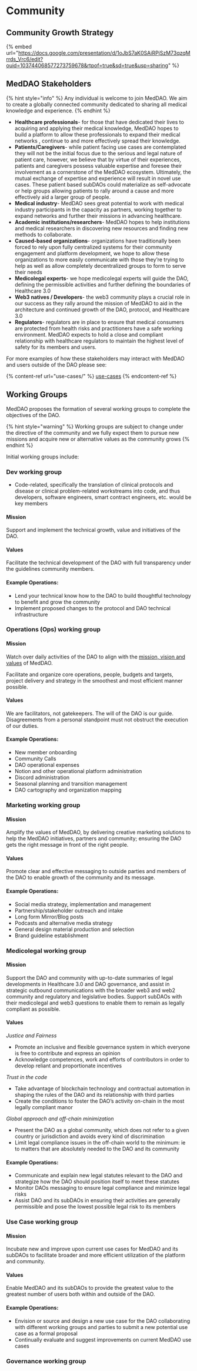 # Community

## Community Growth Strategy

{% embed url="https://docs.google.com/presentation/d/1oJbS7aK0SAiRPjSzM73qzqMrrds_Vrc6/edit?ouid=103744068577273759678&rtpof=true&sd=true&usp=sharing" %}

## MedDAO Stakeholders <a href="#working-groups" id="working-groups"></a>

{% hint style="info" %}
Any individual is welcome to join MedDAO. We aim to create a globally connected community dedicated to sharing all medical knowledge and experience.
{% endhint %}

* **Healthcare professionals**- for those that have dedicated their lives to acquiring and applying their medical knowledge, MedDAO hopes to build a platform to allow these professionals to expand their medical networks , continue to and more effectively spread their knowledge.
* **Patients/Caregivers**- while patient facing use cases are contemplated they will not be the initial focus due to the serious and legal nature of patient care, however, we believe that by virtue of their experiences, patients and caregivers possess valuable expertise and foresee their involvement as a cornerstone of the MedDAO ecosystem. Ultimately, the mutual exchange of expertise and experience will result in novel use cases. These patient based subDAOs could materialize as self-advocate or help groups allowing patients to rally around a cause and more effectively aid a larger group of people.
* **Medical industry**- MedDAO sees great potential to work with medical industry participants in the capacity as partners, working together to expand networks and further their missions in advancing healthcare.
* **Academic institutions/researchers**- MedDAO hopes to help institutions and medical researchers in discovering new resources and finding new methods to collaborate.
* **Caused-based organizations**- organizations have traditionally been forced to rely upon fully centralized systems for their community engagement and platform development, we hope to allow these organizations to more easily communicate with those they’re trying to help as well as allow completely decentralized groups to form to serve their needs
* **Medicolegal experts**- we hope medicolegal experts will guide the DAO, defining the permissible activities and further defining the boundaries of Healthcare 3.0
* **Web3 natives / Developers**- the web3 community plays a crucial role in our success as they rally around the mission of MedDAO to aid in the architecture and continued growth of the DAO, protocol, and Healthcare 3.0
* **Regulators**- regulators are in place to ensure that medical consumers are protected from health risks and practitioners have a safe working environment. MedDAO expects to hold a close and compliant relationship with healthcare regulators to maintain the highest level of safety for its members and users.

For more examples of how these stakeholders may interact with MedDAO and users outside of the DAO please see:

{% content-ref url="use-cases/" %}
[use-cases](use-cases/)
{% endcontent-ref %}

## Working Groups <a href="#working-groups" id="working-groups"></a>

MedDAO proposes the formation of several working groups to complete the objectives of the DAO.

{% hint style="warning" %}
Working groups are subject to change under the directive of the community and we fully expect them to pursue new missions and acquire new or alternative values as the community grows
{% endhint %}

Initial working groups include:

### Dev working group

* Code-related, specifically the translation of clinical protocols and disease or clinical problem-related workstreams into code, and thus developers, software engineers, smart contract engineers, etc. would be key members

#### Mission

Support and implement the technical growth, value and initiatives of the DAO.

#### Values

Facilitate the technical development of the DAO with full transparency under the guidelines community members.

#### Example Operations:

* Lend your technical know how to the DAO to build thoughtful technology to benefit and grow the community
* Implement proposed changes to the protocol and DAO technical infrastructure

### Operations (Ops) working group

#### Mission

Watch over daily activities of the DAO to align with the [mission, vision and values](../#mission-vision-and-values) of MedDAO.

Facilitate and organize core operations, people, budgets and targets, project delivery and strategy in the smoothest and most efficient manner possible.

#### Values

We are facilitators, not gatekeepers. The will of the DAO is our guide. Disagreements from a personal standpoint must not obstruct the execution of our duties.

#### Example Operations:

* New member onboarding
* Community Calls
* DAO operational expenses
* Notion and other operational platform administration
* Discord administration
* Seasonal planning and transition management
* DAO cartography and organization mapping

### Marketing working group

#### Mission

Amplify the values of MedDAO, by delivering creative marketing solutions to help the MedDAO initiatives, partners and community; ensuring the DAO gets the right message in front of the right people.

#### Values

Promote clear and effective messaging to outside parties and members of the DAO to enable growth of the community and its message.

#### Example Operations:

* Social media strategy, implementation and management
* Partnership/stakeholder outreach and intake
* Long form Mirror/Blog posts
* Podcasts and alternative media strategy
* General design material production and selection
* Brand guideline establishment

### Medicolegal working group

#### Mission

Support the DAO and community with up-to-date summaries of legal developments in Healthcare 3.0 and DAO governance, and assist in strategic outbound communications with the broader web3 and web2 community and regulatory and legislative bodies. Support subDAOs with their medicolegal and web3 questions to enable them to remain as legally compliant as possible.

#### Values

_Justice and Fairness_

* Promote an inclusive and flexible governance system in which everyone is free to contribute and express an opinion
* Acknowledge competences, work and efforts of contributors in order to develop reliant and proportionate incentives

_Trust in the code_

* Take advantage of blockchain technology and contractual automation in shaping the rules of the DAO and its relationship with third parties
* Create the conditions to foster the DAO’s activity on-chain in the most legally compliant manor

_Global approach and off-chain minimization_

* Present the DAO as a global community, which does not refer to a given country or jurisdiction and avoids every kind of discrimination
* Limit legal compliance issues in the off-chain world to the minimum: ie to matters that are absolutely needed to the DAO and its community

#### Example Operations:

* Communicate and explain new legal statutes relevant to the DAO and strategize how the DAO should position itself to meet these statutes
* Monitor DAOs messaging to ensure legal compliance and minimize legal risks
* Assist DAO and its subDAOs in ensuring their activities are generally permissible and pose the lowest possible legal risk to its members

### Use Case working group

#### Mission

Incubate new and improve upon current use cases for MedDAO and its subDAOs to facilitate broader and more efficient utilization of the platform and community.

#### Values

Enable MedDAO and its subDAOs to provide the greatest value to the greatest number of users both within and outside of the DAO.

#### Example Operations:

* Envision or source and design a new use case for the DAO collaborating with different working groups and parties to submit a new potential use case as a formal proposal
* Continually evaluate and suggest improvements on current MedDAO use cases

### Governance working group
